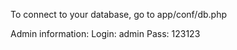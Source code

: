 To connect to your database, go to app/conf/db.php

Admin information: 
    Login: admin
    Pass: 123123
